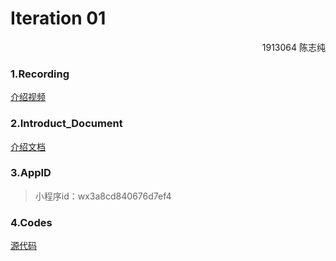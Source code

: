 # Iteration 01

<p align='right'>1913064 陈志纯</p>

### 1.Recording

[介绍视频](https://github.com/Shyggo/Android_Development/blob/main/Iteration01/Recording.mp4)



### 2.Introduct_Document

[介绍文档](https://github.com/Shyggo/Android_Development/blob/main/Iteration01/介绍文档.pdf)



### 3.AppID

> 小程序id：wx3a8cd840676d7ef4



### 4.Codes

[源代码](https://github.com/Shyggo/Android_Development/blob/main/Iteration01/Code)